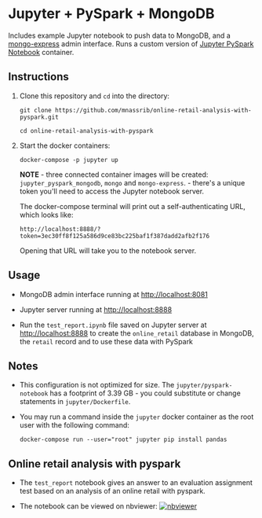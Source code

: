 # Jupyter + PySpark + MongoDB

Includes example Jupyter notebook to push data to MongoDB, and a [mongo-express](https://github.com/mongo-express) admin interface. Runs a custom version of [Jupyter PySpark Notebook](https://hub.docker.com/r/jupyter/pyspark-notebook/) container.

## Instructions

1. Clone this repository and `cd` into the directory:

    `git clone https://github.com/mnassrib/online-retail-analysis-with-pyspark.git`

    `cd online-retail-analysis-with-pyspark`

2. Start the docker containers:

    `docker-compose -p jupyter up`

    **NOTE** - three connected container images will be created: `jupyter_pyspark_mongodb`, `mongo` and `mongo-express`. - there's a unique token you'll need to access the Jupyter notebook server.

    The docker-compose terminal will print out a self-authenticating URL, which looks like:

    `http://localhost:8888/?token=3ec30ff8f125a586d9ce83bc225baf1f387dadd2afb2f176`

    Opening that URL will take you to the notebook server.

## Usage

- MongoDB admin interface running at [http://localhost:8081](http://localhost:8081)

- Jupyter server running at [http://localhost:8888](http://localhost:8888)

- Run the `test_report.ipynb` file saved on Jupyter server at [http://localhost:8888](http://localhost:8888) to create the `online_retail` database in MongoDB, the `retail` record and to use these data with PySpark 

## Notes

- This configuration is not optimized for size. The `jupyter/pyspark-notebook` has a footprint of 3.39 GB - you could substitute or change statements in `jupyter/Dockerfile`.

- You may run a command inside the `jupyter` docker container as the root user with the following command:

  `docker-compose run --user="root" jupyter pip install pandas`

## Online retail analysis with pyspark
- The `test_report` notebook gives an answer to an evaluation assignment test based on an analysis of an online retail with pyspark.

- The notebook can be viewed on nbviewer: [![nbviewer](https://img.shields.io/badge/render-nbviewer-orange.svg)](https://nbviewer.org/github/mnassrib/online-retail-analysis-with-pyspark/blob/master/jupyter/notebooks/test_report.ipynb)